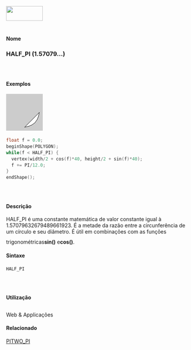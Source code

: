 <img height="40" src="../images/1pix.gif" width="100"/>
<img height="1" src="../images/1pix.gif" width="20"/>
<img height="1" src="../images/1pix.gif" width="555"/>

#### Nome
### HALF_PI (1.57079...)
<img height="25" src="../images/1pix.gif" width="1"/>

#### Exemplos
<img border="0" height="100" src="media/HALF_PI.gif" width="100"/>

```pde
float f = 0.0; 
beginShape(POLYGON); 
while(f < HALF_PI) { 
  vertex(width/2 + cos(f)*40, height/2 + sin(f)*40); 
  f += PI/12.0; 
} 
endShape(); 

```
<img height="25" src="../images/1pix.gif" width="1"/>

#### Descrição
HALF_PI é uma constante matemática de
valor constante igual à 1.57079632679489661923. É a
metade da razão entre a circunferência de um
círculo e seu diâmetro. É útil em
combinações com as funções
trigonométricas**sin()** e**cos()**.
<img height="25" src="../images/1pix.gif" width="1"/>

#### Sintaxe
```pde
HALF_PI

```
<img height="25" src="../images/1pix.gif" width="1"/>

#### Utilização

	
Web & Applicações
<img height="25" src="../images/1pix.gif" width="1"/>

#### Relacionado
[PI](PI)[TWO_PI](TWO_PI)
